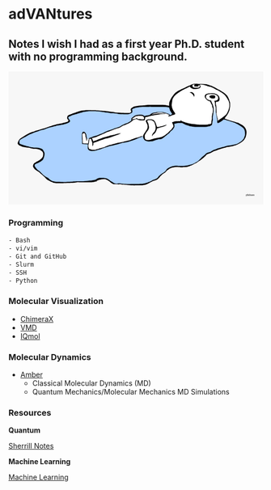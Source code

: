 # adVANtures

## Notes I wish I had as a first year Ph.D. student with no programming background.

![](_static/welcome.png)

### Programming
    - Bash
    - vi/vim
    - Git and GitHub
    - Slurm
    - SSH
    - Python 

### Molecular Visualization

- [ChimeraX](https://www.cgl.ucsf.edu/chimerax/) 
- [VMD]( https://www.ks.uiuc.edu/Research/vmd/)
- [IQmol](http://iqmol.org)

### Molecular Dynamics

- [Amber](https://ambermd.org)
  - Classical Molecular Dynamics (MD)
  - Quantum Mechanics/Molecular Mechanics MD Simulations

### Resources

**Quantum**

[Sherrill Notes](http://vergil.chemistry.gatech.edu/notes/index.html)

**Machine Learning**

[Machine Learning](https://e2eml.school/blog.html)